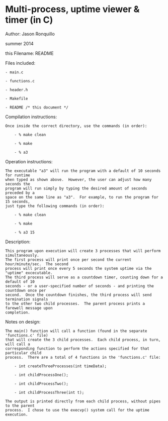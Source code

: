 Multi-process, uptime viewer &amp; timer (in C)
============
Author:  Jason Ronquillo

summer 2014

this Filename:  README

Files included:

	- main.c 
	
	- functions.c
	
	- header.h 
	
	- Makefile
	
	- README /* this document */

Compilation instructions:

	Once inside the correct directory, use the commands (in order):
	
		- % make clean
		
		- % make
		
		- % a3 
		
Operation instructions:

	The executable "a3" will run the program with a default of 10 seconds for runtime
	when typed as shown above.  However, the user can adjust how many seconds the 
	program will run simply by typing the desired amount of seconds preceded by a 
	space on the same line as "a3".  For example, to run the program for 15 seconds, 
	just type the following commands (in order):
	
		- % make clean
		
		- % make
		
		- % a3 15

Description:

	This program upon execution will create 3 processes that will perform simultaneously.
	The first process will print once per second the current hour/minute/sec.  The second
	process will print once every 5 seconds the system uptime via the "uptime" excecutable.  
	The third process will serve as a countdown timer, counting down for a default of 10
	seconds - or a user-specified number of seconds - and printing the countdown once per 
	second.  Once the countdown finishes, the third process will send termination signals 
	to the other two child processes.  The parent process prints a farewell message upon
	completion.
	

Notes on design:

	The main() function will call a function (found in the separate 'functions.c' file) 
	that will create the 3 child processes.  Each child process, in turn, will call a 
	corresponding function to perform the actions specified for that particular child 
	process.  There are a total of 4 functions in the 'functions.c' file:
	
		- int createThreeProcesses(int timeData);
		
		- int childProcessOne();
		
		- int childProcessTwo();
		
		- int childProcessThree(int t);
		
	The output is printed directly from each child process, without pipes to the parent 
	process.  I chose to use the execvp() system call for the uptime execution. 
